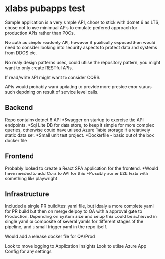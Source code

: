 # xlabs pubapps test

Sample application is a very simple API, chose to stick with dotnet 6 as LTS, chose not to use minimual APIs to emulate perfered approach for production APIs rather than POCs.

No auth as simple readonly API, however if publically exposed then would need to consider looking into security aspects to protect data and systems from DDOS etc.

No realy design patterns used, could utlise the repository pattern, you might want to only create RESTful APIs.

If read/write API might want to consider CQRS.

APIs would probably want updating to provide more presice error status such depdning on result of service level calls.

## Backend
Repo contains dotnet 6 API
    *Swagger on startup to exercise the API endpoints.
    *Sql Lite DB for data store, to keep it simple for more complex queries, otherwise could have utilsed Azure Table storage if a relatively static data set.
    *Small unit test project.
    *Dockerfile - basic out of the box docker file

## Frontend
Probably looked to create a React SPA application for the frontend.
    *Would have needed to add Cors to API for this
    *Possibly some E2E tests with something like playwright

## Infrastructure
Included a single PR build/test yaml file, but idealy a more complete yaml for PR build but then on merge delpoy to QA with a approval gate to Production.
Depending on system size and setup this could be achieved in single yaml or composite of several yamls for different stages of the pipeline, and a small trigger yaml in the repo itself.

Would add a release docker file for QA/Prod

Look to move logging to Application Insights
Look to utilse Azure App Config for any settings
